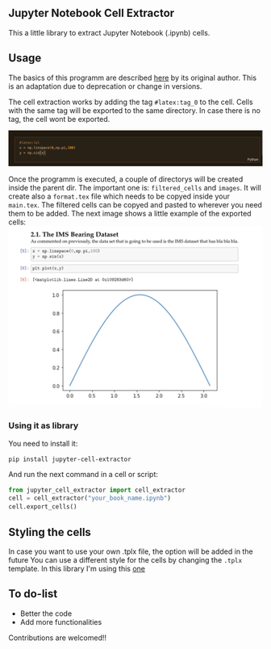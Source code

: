 ## Jupyter Notebook Cell Extractor
This a little library to extract Jupyter Notebook (.ipynb) cells.  

## Usage
The basics of this programm are described [here](https://stackoverflow.com/questions/55057888/difficult-workflow-writing-latex-book-full-of-python-code) by its original author. This is an adaptation due to deprecation or change in versions.  

The cell extraction works by adding the tag ```#latex:tag_0``` to the cell.  Cells with the same tag will be exported to the same directory. In case there is no tag, the cell wont be exported.  

![cell](assets/img/cell_tag.png)  

Once the programm is executed, a couple of directorys will be created inside the parent dir. The important one is: ```filtered_cells``` and ```images```. It will create also a ```format.tex``` file which needs to be copyed inside your ```main.tex```. The filtered cells can be copyed and pasted to wherever you need them to be added. The next image shows a little example of the exported cells:
![exported_cell](assets/img/exported_cell_example.png)

### Using it as library 
You need to install it:
```
pip install jupyter-cell-extractor
```  
And run the next command in a cell or script:
```python
from jupyter_cell_extractor import cell_extractor
cell = cell_extractor("your_book_name.ipynb") 
cell.export_cells()
```
## Styling the cells  
In case you want to use your own .tplx file, the option will be added in the future
You can use a different style for the cells by changing the ```.tplx``` template. In this library I'm using this [one](https://github.com/t-makaro/nb_pdf_template/blob/master/nb_pdf_template/templates/classic.tplx)
## To do-list 

* Better the code
* Add more functionalities

Contributions are welcomed!! 

